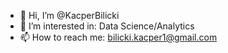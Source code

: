 - 👋 Hi, I’m @KacperBilicki
- 👀 I’m interested in: Data Science/Analytics
- 📫 How to reach me: bilicki.kacper1@gmail.com
